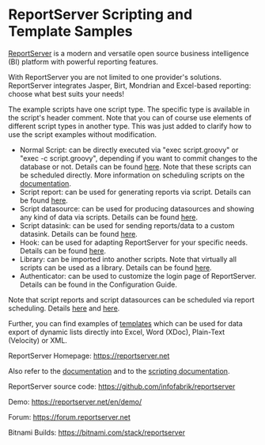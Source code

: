 # ReportServer Scripting and Template Samples

[ReportServer](https://reportserver.net) is a modern and versatile open source business intelligence (BI) platform with powerful reporting features.

With ReportServer you are not limited to one provider's solutions. ReportServer integrates Jasper, Birt, Mondrian and Excel-based reporting: choose what best suits your needs!

The example scripts have one script type. The specific type is available in the script's header comment. Note that you can of course use elements of different script types in another type. This was just added to clarify how to use the script examples without modification.
* Normal Script: can be directly executed via "exec script.groovy" or "exec -c script.groovy", depending if you want to commit changes to the database or not. Details can be found [here](https://reportserver.net/en/tutorials/tutorial-scripting/). Note that these scripts can be scheduled directly. More information on scheduling scripts on the [documentation](https://reportserver.net/en/guides/script/chapters/Scheduling-Scripts/). 
* Script report: can be used for generating reports via script. Details can be found [here](https://reportserver.net/en/guides/script/chapters/Script-Reporting/).
* Script datasource: can be used for producing datasources and showing any kind of data via scripts. Details can be found [here](https://reportserver.net/en/guides/script/chapters/Script-Datasources/). 
* Script datasink: can be used for sending reports/data to a custom datasink. Details can be found [here](https://reportserver.net/en/guides/script/chapters/Script-Datasinks/). 
* Hook: can be used for adapting ReportServer for your specific needs. Details can be found [here](https://reportserver.net/en/guides/script/chapters/Tapping-into-ReportServer/). 
* Library: can be imported into another scripts. Note that virtually all scripts can be used as a library. Details can be found [here](https://reportserver.net/en/guides/script/chapters/Nesting-Scripts-Calling-Scripts-from-Scripts/). 
* Authenticator: can be used to customize the login page of ReportServer. Details can be found in the Configuration Guide.

Note that script reports and script datasources can be scheduled via report scheduling. Details [here](https://reportserver.net/en/guides/user/chapters/Scheduling/) and [here](https://reportserver.net/en/guides/admin/chapters/Scheduling-of-Reports/).

Further, you can find examples of [templates](https://reportserver.net/en/guides/user/chapters/Dynamic-Lists/#Templates) which can be used for data export of dynamic lists directly into Excel, Word (XDoc), Plain-Text (Velocity) or XML.

ReportServer Homepage: https://reportserver.net

Also refer to the [documentation](https://reportserver.net/en/guides/script/chapters/Script-Datasources/) and to the [scripting documentation](https://reportserver.net/en/guides/script/main/).

ReportServer source code: https://github.com/infofabrik/reportserver

Demo: https://reportserver.net/en/demo/

Forum: https://forum.reportserver.net

Bitnami Builds: https://bitnami.com/stack/reportserver
